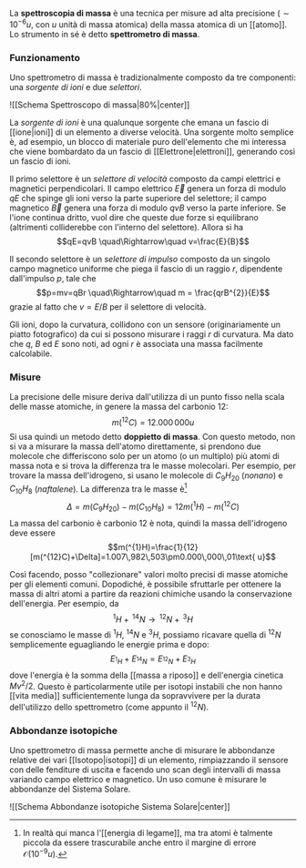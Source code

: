 La **spettroscopia di massa** è una tecnica per misure ad alta precisione ($\sim10^{-6}u$, con $u$ unità di massa atomica) della massa atomica di un [[atomo]]. Lo strumento in sé è detto **spettrometro di massa**.
### Funzionamento
Uno spettrometro di massa è tradizionalmente composto da tre componenti: una *sorgente di ioni* e due *selettori*.

![[Schema Spettroscopo di massa|80%|center]]

La *sorgente di ioni* è una qualunque sorgente che emana un fascio di [[ione|ioni]] di un elemento a diverse velocità. Una sorgente molto semplice è, ad esempio, un blocco di materiale puro dell'elemento che mi interessa che viene bombardato da un fascio di [[Elettrone|elettroni]], generando così un fascio di ioni.

Il primo selettore è un *selettore di velocità* composto da campi elettrici e magnetici perpendicolari. Il campo elettrico $\vec{E}$ genera un forza di modulo $qE$ che spinge gli ioni verso la parte superiore del selettore; il campo magnetico $\vec{B}$ genera una forza di modulo $qvB$ verso la parte inferiore. Se l'ione continua dritto, vuol dire che queste due forze si equilibrano (altrimenti colliderebbe con l'interno del selettore). Allora si ha
$$qE=qvB \quad\Rightarrow\quad v=\frac{E}{B}$$

Il secondo selettore è un *selettore di impulso* composto da un singolo campo magnetico uniforme che piega il fascio di un raggio $r$, dipendente dall'impulso $p$, tale che
$$p=mv=qBr \quad\Rightarrow\quad m = \frac{qrB^{2}}{E}$$
grazie al fatto che $v=E/B$ per il selettore di velocità.

Gli ioni, dopo la curvatura, collidono con un sensore (originariamente un piatto fotografico) da cui si possono misurare i raggi $r$ di curvatura. Ma dato che $q$, $B$ ed $E$ sono noti, ad ogni $r$ è associata una massa facilmente calcolabile.
### Misure
La precisione delle misure deriva dall'utilizza di un punto fisso nella scala delle masse atomiche, in genere la massa del carbonio 12:
$$m(^{12}C)=12.000\,000u$$
Si usa quindi un metodo detto **doppietto di massa**. Con questo metodo, non si va a misurare la massa dell'atomo direttamente, si prendono due molecole che differiscono solo per un atomo (o un multiplo) più atomi di massa nota e si trova la differenza tra le masse molecolari. Per esempio, per trovare la massa dell'idrogeno, si usano le molecole di $C_{9}H_{20}$ (*nonano*) e $C_{10}H_{8}$ (*naftalene*). La differenza tra le masse è[^1]
$$\Delta=m(C_{9}H_{20})-m(C_{10}H_{8})=12m(^{1}H)-m(^{12}C)$$
La massa del carbonio è carbonio 12 è nota, quindi la massa dell'idrogeno deve essere
$$m(^{1}H)=\frac{1}{12}[m(^{12}C)+\Delta]=1.007\,982\,503\pm0.000\,000\,01\text{ u}$$

Così facendo, posso "collezionare" valori molto precisi di masse atomiche per gli elementi comuni. Dopodiché, è possibile sfruttarle per ottenere la massa di altri atomi a partire da reazioni chimiche usando la conservazione dell'energia. Per esempio, da
$$^{1}H+\,^{14}N \rightarrow\, ^{12}N+\, ^{3}H$$
se conosciamo le masse di $^{1}H$, $^{14}N$ e $^{3}H$, possiamo ricavare quella di $^{12}N$ semplicemente eguagliando le energie prima e dopo:
$$E_{^{1}H}+E_{^{14}N}=E_{^{12}N}+E_{^{3}H}$$
dove l'energia è la somma della [[massa a riposo]] e dell'energia cinetica $Mv^{2}/2$. Questo è particolarmente utile per isotopi instabili che non hanno [[vita media]] sufficientemente lunga da sopravvivere per la durata dell'utilizzo dello spettrometro (come appunto il $^{12}N$).
### Abbondanze isotopiche
Uno spettrometro di massa permette anche di misurare le abbondanze relative dei vari [[Isotopo|isotopi]] di un elemento, rimpiazzando il sensore con delle fenditure di uscita e facendo uno scan degli intervalli di massa variando campo elettrico e magnetico. Un uso comune è misurare le abbondanze del Sistema Solare.

![[Schema Abbondanze isotopiche Sistema Solare|center]]

[^1]: In realtà qui manca l'[[energia di legame]], ma tra atomi è talmente piccola da essere trascurabile anche entro il margine di errore $\mathcal{O}(10^{-9}u)$.
